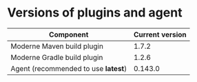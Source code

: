 # Versions of plugins and agent

| Component                             | Current version |
| ------------------------------------- | --------------- |
| Moderne Maven build plugin            | 1.7.2           |
| Moderne Gradle build plugin           | 1.2.6           |
| Agent (recommended to use **latest**) | 0.143.0         |

